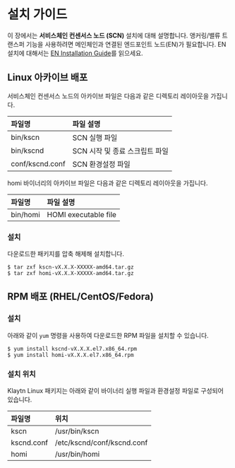 # 설치 가이드 <a id="installation-guide"></a>

이 장에서는 **서비스체인 컨센서스 노드 \(SCN\)** 설치에 대해 설명합니다. 앵커링/밸류 트랜스퍼 기능을 사용하려면 메인체인과 연결된 엔드포인트 노드(EN)가 필요합니다. EN 설치에 대해서는 [EN Installation Guide](../../../endpoint-node/installation-guide/)를 읽으세요.

## Linux 아카이브 배포 <a id="linux-archive-distribution"></a>

서비스체인 컨센서스 노드의 아카이브 파일은 다음과 같은 디렉토리 레이아웃을 가집니다.

| 파일명             | 파일 설명               |
|:--------------- |:------------------- |
| bin/kscn        | SCN 실행 파일           |
| bin/kscnd       | SCN 시작 및 종료 스크립트 파일 |
| conf/kscnd.conf | SCN 환경설정 파일         |

homi 바이너리의 아카이브 파일은 다음과 같은 디렉토리 레이아웃을 가집니다.

| 파일명      | 파일 설명                |
|:-------- |:-------------------- |
| bin/homi | HOMI executable file |

### 설치 <a id="installation"></a>

다운로드한 패키지를 압축 해제해 설치합니다.

```text
$ tar zxf kscn-vX.X.X-XXXXX-amd64.tar.gz
$ tar zxf homi-vX.X.X-XXXXX-amd64.tar.gz
```

## RPM 배포 \(RHEL/CentOS/Fedora\)<a id="rpm-rhel-centos-fedora"></a>

### 설치 <a id="installation"></a>

아래와 같이 `yum` 명령을 사용하여 다운로드한 RPM 파일을 설치할 수 있습니다.

```text
$ yum install kscnd-vX.X.X.el7.x86_64.rpm
$ yum install homi-vX.X.X.el7.x86_64.rpm
```

### 설치 위치 <a id="scn-configuration"></a>

Klaytn Linux 패키지는 아래와 같이 바이너리 실행 파일과 환경설정 파일로 구성되어 있습니다.

| 파일명        | 위치                         |
|:---------- |:-------------------------- |
| kscn       | /usr/bin/kscn              |
| kscnd.conf | /etc/kscnd/conf/kscnd.conf |
| homi       | /usr/bin/homi              |


